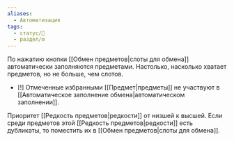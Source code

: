```yaml
---
aliases:
  - Автоматизация
tags:
  - статус/🌿
  - раздел/⚙
---
```


По нажатию кнопки [[Обмен предметов|слоты для обмена]] автоматически заполняются предметами. Настолько, насколько хватает предметов, но не больше, чем слотов.

- [!] Отмеченные избранными [[Предмет|предметы]] не участвуют в [[Автоматическое заполнение обмена|автоматическом заполнении]].

Приоритет [[Редкость предметов|редкости]] от низшей к высшей.
Если среди предметов этой [[Редкость предметов|редкости]] есть дубликаты, то поместить их в [[Обмен предметов|слоты для обмена]].